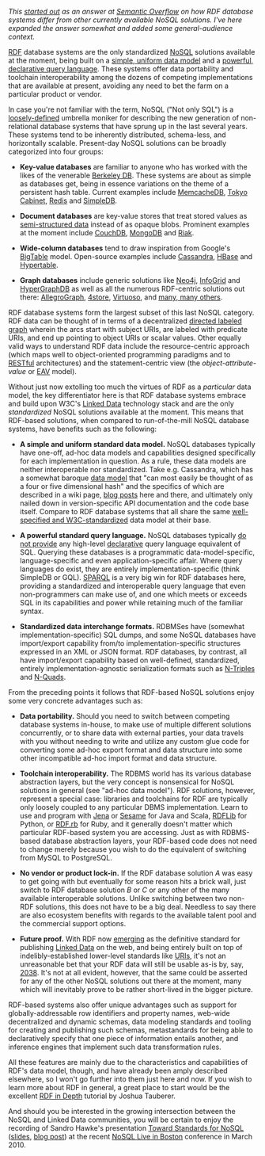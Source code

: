 _This [started out][origin] as an answer at [Semantic Overflow][] on how RDF database systems differ from other currently available NoSQL solutions. I've here expanded the answer somewhat and added some general-audience context._

[RDF][] database systems are the only standardized [NoSQL][] solutions available at the moment, being built on a [simple, uniform data model][RDF intro] and a [powerful, declarative query language][SPARQL]. These systems offer data portability and toolchain interoperability among the dozens of competing implementations that are available at present, avoiding any need to bet the farm on a particular product or vendor.

In case you're not familiar with the term, NoSQL ("Not only SQL") is a [loosely-defined](http://nosql-database.org/) umbrella moniker for describing the new generation of non-relational database systems that have sprung up in the last several years. These systems tend to be inherently distributed, schema-less, and horizontally scalable. Present-day NoSQL solutions can be broadly categorized into four groups:

* **Key-value databases** are familiar to anyone who has worked with the likes of the venerable [Berkeley DB][]. These systems are about as simple as databases get, being in essence variations on the theme of a persistent hash table. Current examples include [MemcacheDB][], [Tokyo Cabinet][], [Redis][] and [SimpleDB][].

* **Document databases** are key-value stores that treat stored values as [semi-structured data][semi-structured] instead of as opaque blobs. Prominent examples at the moment include [CouchDB][], [MongoDB][] and [Riak][].

* **Wide-column databases** tend to draw inspiration from Google's [BigTable][] model. Open-source examples include [Cassandra][], [HBase][] and [Hypertable][].

* **Graph databases** include generic solutions like [Neo4j][], [InfoGrid][] and [HyperGraphDB][] as well as all the numerous RDF-centric solutions out there: [AllegroGraph][], [4store][], [Virtuoso][], and [many, many others][RDF databases].

RDF database systems form the largest subset of this last NoSQL category. RDF data can be thought of in terms of a decentralized [directed labeled graph][directed graph] wherein the arcs start with subject URIs, are labeled with predicate URIs, and end up pointing to object URIs or scalar values. Other equally valid ways to understand RDF data include the resource-centric approach (which maps well to object-oriented programming paradigms and to [RESTful][REST] architectures) and the statement-centric view (the _object-attribute-value_ or [EAV][] model).

Without just now extolling too much the virtues of RDF as a _particular_ data model, the key differentiator here is that RDF database systems embrace and build upon W3C's [Linked Data][] technology stack and are the only _standardized_ NoSQL solutions available at the moment. This means that RDF-based solutions, when compared to run-of-the-mill NoSQL database systems, have benefits such as the following:

* **A simple and uniform standard data model.** NoSQL databases typically have one-off, ad-hoc data models and capabilities designed specifically for each implementation in question. As a rule, these data models are neither interoperable nor standardized. Take e.g. Cassandra, which has a somewhat baroque [data model][Cassandra model] that "can most easily be thought of as a four or five dimensional hash" and the specifics of which are described in a wiki page, [blog posts][Cassandra WTF] here and there, and ultimately only nailed down in version-specific API documentation and the code base itself. Compare to RDF database systems that all share the same [well-specified and W3C-standardized][RDF] data model at their base.

* **A powerful standard query language.** NoSQL databases typically [do not provide][NoSQL slideshow] any high-level [declarative][] query language equivalent of SQL. Querying these databases is a programmatic data-model-specific, language-specific and even application-specific affair. Where query languages do exist, they are entirely implementation-specific (think SimpleDB or GQL). [SPARQL][] is a very big win for RDF databases here, providing a standardized and interoperable query language that even non-programmers can make use of, and one which meets or exceeds SQL in its capabilities and power while retaining much of the familiar syntax.

* **Standardized data interchange formats.** RDBMSes have (somewhat implementation-specific) SQL dumps, and some NoSQL databases have import/export capability from/to implementation-specific structures expressed in an XML or JSON format. RDF databases, by contrast, all have import/export capability based on well-defined, standardized, entirely implementation-agnostic serialization formats such as [N-Triples][] and [N-Quads][].

From the preceding points it follows that RDF-based NoSQL solutions enjoy some very concrete advantages such as:

* **Data portability.** Should you need to switch between competing database systems in-house, to make use of multiple different solutions concurrently, or to share data with external parties, your data travels with you without needing to write and utilize any custom glue code for converting some ad-hoc export format and data structure into some other incompatible ad-hoc import format and data structure.

* **Toolchain interoperability.** The RDBMS world has its various database abstraction layers, but the very concept is nonsensical for NoSQL solutions in general (see "ad-hoc data model"). RDF solutions, however, represent a special case: libraries and toolchains for RDF are typically only loosely coupled to any particular DBMS implementation. Learn to use and program with [Jena][] or [Sesame][] for Java and Scala, [RDFLib][] for Python, or [RDF.rb][] for Ruby, and it generally doesn't matter which particular RDF-based system you are accessing. Just as with RDBMS-based database abstraction layers, your RDF-based code does not need to change merely because you wish to do the equivalent of switching from MySQL to PostgreSQL.

* **No vendor or product lock-in.** If the RDF database solution *A* was easy to get going with but eventually for some reason hits a brick wall, just switch to RDF database solution *B* or *C* or any other of the many available interoperable solutions. Unlike switching between two non-RDF solutions, this does not have to be a big deal. Needless to say there are also ecosystem benefits with regards to the available talent pool and the commercial support options.

* **Future proof.** With RDF now [emerging][Tim BL @ TED] as the definitive standard for publishing [Linked Data][] on the web, and being entirely built on top of indelibly-established lower-level standards like [URIs][URI], it's not an unreasonable bet that your RDF data will still be usable as-is by, say, [2038][Y2K38]. It's not at all evident, however, that the same could be asserted for any of the other NoSQL solutions out there at the moment, many which will inevitably prove to be rather short-lived in the bigger picture.

RDF-based systems also offer unique advantages such as support for globally-addressable row identifiers and property names, web-wide decentralized and dynamic schemas, data modeling standards and tooling for creating and publishing such schemas, metastandards for being able to declaratively specify that one piece of information entails another, and inference engines that implement such data transformation rules.

All these features are mainly due to the characteristics and capabilities of RDF's data model, though, and have already been amply described elsewhere, so I won't go further into them just here and now. If you wish to learn more about RDF in general, a great place to start would be the excellent [RDF in Depth](http://rdfabout.com/intro/?section=contents) tutorial by Joshua Tauberer.

And should you be interested in the growing intersection between the NoSQL and Linked Data communities, you will be certain to enjoy the recording of Sandro Hawke's presentation [Toward Standards for NoSQL][Sandro talk] ([slides][Sandro slides], [blog post][Sandro post]) at the recent [NoSQL Live in Boston][NoSQL Live] conference in March 2010.

[origin]: http://www.semanticoverflow.com/questions/723/rdf-storages-vs-other-nosql-storages/755#755
[Semantic Overflow]:  http://www.semanticoverflow.com/
[RDF]:                http://www.w3.org/RDF/
[RDF intro]:          http://rdfabout.com/quickintro.xpd
[NoSQL]:              http://en.wikipedia.org/wiki/NoSQL
[Cassandra model]:    http://wiki.apache.org/cassandra/DataModel
[NoSQL slideshow]:    http://www.slideshare.net/harrikauhanen/nosql-3376398
[SPARQL]:             http://en.wikipedia.org/wiki/SPARQL
[Sesame]:             http://www.openrdf.org/
[Jena]:               http://jena.sourceforge.net/
[RDFLib]:             http://www.rdflib.net/
[RDF.rb]:             http://blog.datagraph.org/2010/03/rdf-for-ruby
[Berkeley DB]:        http://en.wikipedia.org/wiki/Berkeley_DB
[MemcacheDB]:         http://memcachedb.org/
[Tokyo Cabinet]:      http://1978th.net/tokyocabinet/
[Redis]:              http://code.google.com/p/redis/
[SimpleDB]:           http://aws.amazon.com/simpledb/
[CouchDB]:            http://couchdb.apache.org/
[MongoDB]:            http://www.mongodb.org/
[Riak]:               http://www.slideshare.net/hemulen/introducing-riak
[BigTable]:           http://en.wikipedia.org/wiki/BigTable
[Cassandra]:          http://cassandra.apache.org/
[HBase]:              http://hadoop.apache.org/hbase/
[Hypertable]:         http://hypertable.org/
[Neo4j]: http://www.slideshare.net/emileifrem/neo4j-the-benefits-of-graph-databases-oscon-2009
[InfoGrid]:           http://infogrid.org/
[HyperGraphDB]:       http://code.google.com/p/hypergraphdb/
[AllegroGraph]:       http://www.franz.com/agraph/allegrograph/
[4store]:             http://4store.org/
[Virtuoso]:           http://virtuoso.openlinksw.com/dataspace/dav/wiki/Main/
[RDF databases]:      http://www.w3.org/2001/sw/wiki/Category:Triple_Store
[Y2K38]:              http://en.wikipedia.org/wiki/Year_2038_problem
[semi-structured]:    http://en.wikipedia.org/wiki/Semi-structured_data
[RDF & NoSQL]:        http://decentralyze.com/2010/03/09/rdf-meets-nosql/
[Linked Data]:        http://linkeddata.org/
[N-Triples]:          http://blog.datagraph.org/2010/03/grepping-ntriples
[N-Quads]:            http://sw.deri.org/2008/07/n-quads/
[Cassandra WTF]:      http://arin.me/blog/wtf-is-a-supercolumn-cassandra-data-model
[Tim BL @ TED]:       http://www.youtube.com/watch?v=3YcZ3Zqk0a8
[directed graph]:     http://en.wikipedia.org/wiki/Directed_graph
[REST]:               http://en.wikipedia.org/wiki/Representational_State_Transfer
[EAV]:                http://en.wikipedia.org/wiki/Entity-attribute-value_model
[declarative]:        http://en.wikipedia.org/wiki/Declarative_programming
[URI]:                http://en.wikipedia.org/wiki/Uniform_Resource_Identifier
[Sandro post]:        http://decentralyze.com/2010/03/09/rdf-meets-nosql/
[Sandro talk]:        http://comlounge.tv/databases/cltv46
[Sandro slides]:      http://www.w3.org/2010/Talks/0311-nosql/talk.pdf
[NoSQL Live]:         http://nosql.mypopescu.com/post/443539413/reports-from-nosql-live-in-boston
